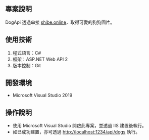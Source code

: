 ## 專案說明
DogApi 透過串接 [shibe.online](https://shibe.online/)，取得可愛的狗狗圖片。

## 使用技術
1. 程式語言：C#
2. 框架：ASP.NET Web API 2
3. 版本控制：Git

## 開發環境
* Microsoft Visual Studio 2019

## 操作說明
* 使用 Microsoft Visual Studio 開啟此專案，並透過 IIS 建置後執行。
* 如已成功建置，亦可透過 [http://localhost:1234/api/dogs](http://localhost:1234/api/dogs) 執行。